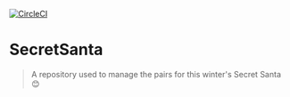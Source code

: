 [![CircleCI](https://circleci.com/gh/cionescu/SecretSanta/tree/master.svg?style=svg)](https://circleci.com/gh/cionescu/SecretSanta/tree/master)

# SecretSanta

> A repository used to manage the pairs for this winter's Secret Santa 😊

